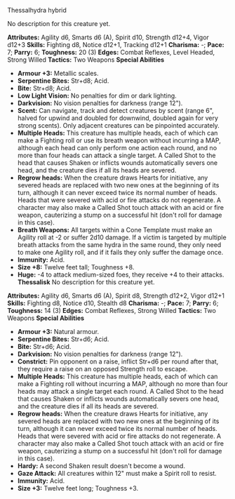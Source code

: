 Thessalhydra hybrid

No description for this creature yet.

**Attributes:** Agility d6, Smarts d6 (A), Spirit d10, Strength d12+4,
Vigor d12+3
**Skills:** Fighting d8, Notice d12+1, Tracking d12+1
**Charisma:** -; **Pace:** 7; **Parry:** 6; **Toughness:** 20 (3)
**Edges:** Combat Reflexes, Level Headed, Strong Willed
**Tactics:** Two Weapons
**Special Abilities**
- **Armour +3:** Metallic scales.
- **Serpentine Bites:** Str+d8; Acid.
- **Bite:** Str+d8; Acid.
- **Low Light Vision:** No penalties for dim or dark lighting.
- **Darkvision:** No vision penalties for darkness (range 12").
- **Scent:** Can navigate, track and detect creatures by scent (range
6", halved for upwind and doubled for downwind, doubled again for very
strong scents). Only adjacent creatures can be pinpointed accurately.
- **Multiple Heads:** This creature has multiple heads, each of which
can make a Fighting roll or use its breath weapon without incurring a
MAP, although each head can only perform one action each round, and no
more than four heads can attack a single target. A Called Shot to the
head that causes Shaken or inflicts wounds automatically severs one
head, and the creature dies if all its heads are severed.
- **Regrow heads:** When the creature draws Hearts for initiative, any
severed heads are replaced with two new ones at the beginning of its
turn, although it can never exceed twice its normal number of heads.
Heads that were severed with acid or fire attacks do not regenerate. A
character may also make a Called Shot touch attack with an acid or fire
weapon, cauterizing a stump on a successful hit (don't roll for damage
in this case).
- **Breath Weapons:** All targets within a Cone Template must make an
Agility roll at -2 or suffer 2d10 damage. If a victim is targeted by
multiple breath attacks from the same hydra in the same round, they only
need to make one Agility roll, and if it fails they only suffer the
damage once.
- **Immunity:** Acid.
- **Size +8:** Twelve feet tall; Toughness +8.
- **Huge:** -4 to attack medium-sized foes, they receive +4 to their
attacks.
**Thessalisk**
No description for this creature yet.

**Attributes:** Agility d6, Smarts d6 (A), Spirit d8, Strength d12+2,
Vigor d12+1
**Skills:** Fighting d8, Notice d10, Stealth d8
**Charisma:** -; **Pace:** 7; **Parry:** 6; **Toughness:** 14 (3)
**Edges:** Combat Reflexes, Strong Willed
**Tactics:** Two Weapons
**Special Abilities**
- **Armour +3:** Natural armour.
- **Serpentine Bites:** Str+d6; Acid.
- **Bite:** Str+d6; Acid.
- **Darkvision:** No vision penalties for darkness (range 12").
- **Constrict:** Pin opponent on a raise, inflict Str+d6 per round after
that, they require a raise on an opposed Strength roll to escape.
- **Multiple Heads:** This creature has multiple heads, each of which
can make a Fighting roll without incurring a MAP, although no more than
four heads may attack a single target each round. A Called Shot to the
head that causes Shaken or inflicts wounds automatically severs one
head, and the creature dies if all its heads are severed.
- **Regrow heads:** When the creature draws Hearts for initiative, any
severed heads are replaced with two new ones at the beginning of its
turn, although it can never exceed twice its normal number of heads.
Heads that were severed with acid or fire attacks do not regenerate. A
character may also make a Called Shot touch attack with an acid or fire
weapon, cauterizing a stump on a successful hit (don't roll for damage
in this case).
- **Hardy:** A second Shaken result doesn't become a wound.
- **Gaze Attack:** All creatures within 12" must make a Spirit roll to
resist.
- **Immunity:** Acid.
- **Size +3:** Twelve feet long; Toughness +3.

